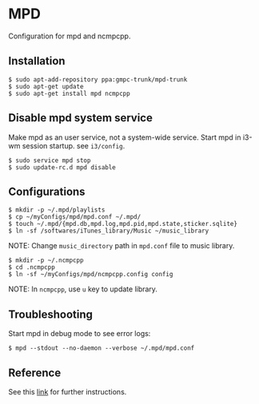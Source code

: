 MPD
===

Configuration for mpd and ncmpcpp.

## Installation

```
$ sudo apt-add-repository ppa:gmpc-trunk/mpd-trunk
$ sudo apt-get update
$ sudo apt-get install mpd ncmpcpp
```

## Disable mpd system service
Make mpd as an user service, not a system-wide service.
Start mpd in i3-wm session startup. see `i3/config`.

```
$ sudo service mpd stop
$ sudo update-rc.d mpd disable
```

## Configurations

```
$ mkdir -p ~/.mpd/playlists
$ cp ~/myConfigs/mpd/mpd.conf ~/.mpd/
$ touch ~/.mpd/{mpd.db,mpd.log,mpd.pid,mpd.state,sticker.sqlite}
$ ln -sf /softwares/iTunes_library/Music ~/music_library
```

NOTE: Change `music_directory` path in `mpd.conf` file to music library.

```text
$ mkdir -p ~/.ncmpcpp
$ cd .ncmpcpp
$ ln -sf ~/myConfigs/mpd/ncmpcpp.config config
```

NOTE: In `ncmpcpp`, use `u` key to update library.

## Troubleshooting

Start mpd in debug mode to see error logs:

```
$ mpd --stdout --no-daemon --verbose ~/.mpd/mpd.conf
```

## Reference

See this [link] for further instructions.

[link]:http://crunchbang.org/forums/viewtopic.php?pid=182574

